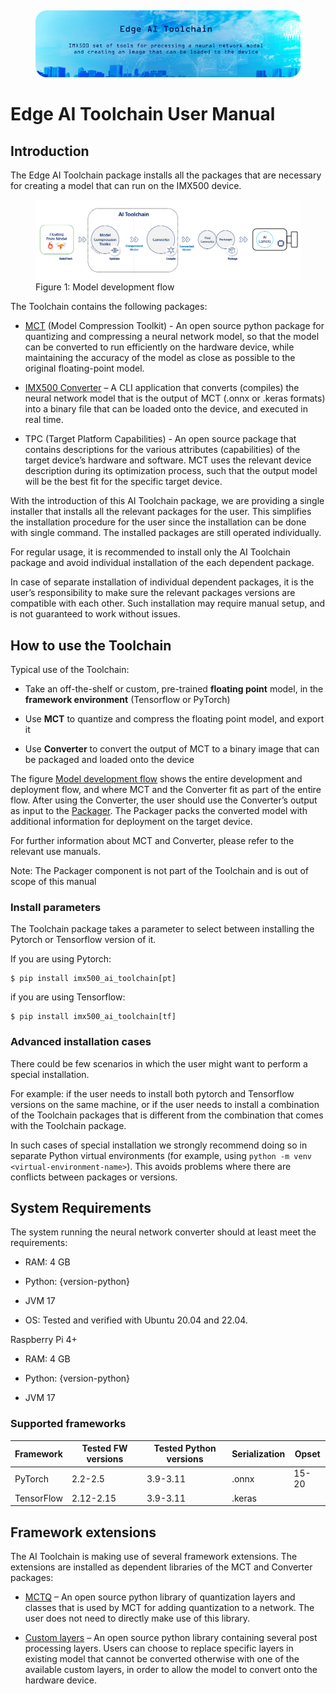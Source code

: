 ## 
<div align="center">
<figure>
<img src="docs/images/toolchain%20header%20image%20small.png" width="1000"
alt="Toolchain header" />
</figure>
</div>

# Edge AI Toolchain User Manual

## Introduction

The Edge AI Toolchain package installs all the packages that are
necessary for creating a model that can run on the IMX500 device.

<figure id="model-dev-flow">
<img src="docs/images/toolchain%20blocks.png"
alt="Flowchart showing the model development, conversion, and deployment flow from the framework environment to the AI Camera" />
<figcaption>Figure 1: Model development flow</figcaption>
</figure>

The Toolchain contains the following packages:

- [MCT](https://github.com/sony/model_optimization) (Model Compression
  Toolkit) - An open source python package for quantizing and
  compressing a neural network model, so that the model can be converted
  to run efficiently on the hardware device, while maintaining the
  accuracy of the model as close as possible to the original
  floating-point model.

- [IMX500
  Converter](https://developer.aitrios.sony-semicon.com/en/raspberrypi-ai-camera/documentation/imx500-converter)
  – A CLI application that converts (compiles) the neural network model
  that is the output of MCT (.onnx or .keras formats) into a binary file
  that can be loaded onto the device, and executed in real time.

- TPC (Target Platform Capabilities) - An open source package that
  contains descriptions for the various attributes (capabilities) of the
  target device’s hardware and software. MCT uses the relevant device
  description during its optimization process, such that the output
  model will be the best fit for the specific target device.

With the introduction of this AI Toolchain package, we are providing a
single installer that installs all the relevant packages for the user.
This simplifies the installation procedure for the user since the
installation can be done with single command. The installed packages are
still operated individually.

For regular usage, it is recommended to install only the AI Toolchain
package and avoid individual installation of the each dependent package.

In case of separate installation of individual dependent packages, it is
the user’s responsibility to make sure the relevant packages versions
are compatible with each other. Such installation may require manual
setup, and is not guaranteed to work without issues.

## How to use the Toolchain

Typical use of the Toolchain:

- Take an off-the-shelf or custom, pre-trained **floating point** model,
  in the **framework environment** (Tensorflow or PyTorch)

- Use **MCT** to quantize and compress the floating point model, and
  export it

- Use **Converter** to convert the output of MCT to a binary image that
  can be packaged and loaded onto the device

The figure [Model development flow](#model-dev-flow) shows the entire
development and deployment flow, and where MCT and the Converter fit as
part of the entire flow. After using the Converter, the user should use
the Converter’s output as input to the
[Packager](https://developer.aitrios.sony-semicon.com/en/raspberrypi-ai-camera/documentation/imx500-packager).
The Packager packs the converted model with additional information for
deployment on the target device.

For further information about MCT and Converter, please refer to the
relevant use manuals.

Note: The Packager component is not part of the Toolchain and is out of
scope of this manual

### Install parameters

The Toolchain package takes a parameter to select between installing the
Pytorch or Tensorflow version of it.  

If you are using Pytorch:

    $ pip install imx500_ai_toolchain[pt]

if you are using Tensorflow:

    $ pip install imx500_ai_toolchain[tf]

### Advanced installation cases

There could be few scenarios in which the user might want to perform a
special installation.

For example: if the user needs to install both pytorch and Tensorflow
versions on the same machine, or if the user needs to install a
combination of the Toolchain packages that is different from the
combination that comes with the Toolchain package.

In such cases of special installation we strongly recommend doing so in
separate Python virtual environments (for example, using
`python -m venv <virtual-environment-name>`). This avoids problems where
there are conflicts between packages or versions.

## System Requirements

The system running the neural network converter should at least meet the
requirements:

- RAM: 4 GB

- Python: {version-python}

- JVM 17

- OS: Tested and verified with Ubuntu 20.04 and 22.04.

<!-- -->

Raspberry Pi 4+

- RAM: 4 GB

- Python: {version-python}

- JVM 17

### Supported frameworks

| **Framework** | **Tested FW versions** | **Tested Python versions** | **Serialization** | **Opset** |
|----|----|----|----|----|
| PyTorch | 2.2-2.5 | 3.9-3.11 | .onnx | 15-20 |
| TensorFlow | 2.12-2.15 | 3.9-3.11 | .keras |  |

## Framework extensions

The AI Toolchain is making use of several framework extensions. The
extensions are installed as dependent libraries of the MCT and Converter
packages:

- [MCTQ](https://github.com/sony/mct_quantizers) – An open source python
  library of quantization layers and classes that is used by MCT for
  adding quantization to a network. The user does not need to directly
  make use of this library.

- [Custom layers](https://github.com/sony/custom_layers) – An open
  source python library containing several post processing layers. Users
  can choose to replace specific layers in existing model that cannot be
  converted otherwise with one of the available custom layers, in order
  to allow the model to convert onto the hardware device.

